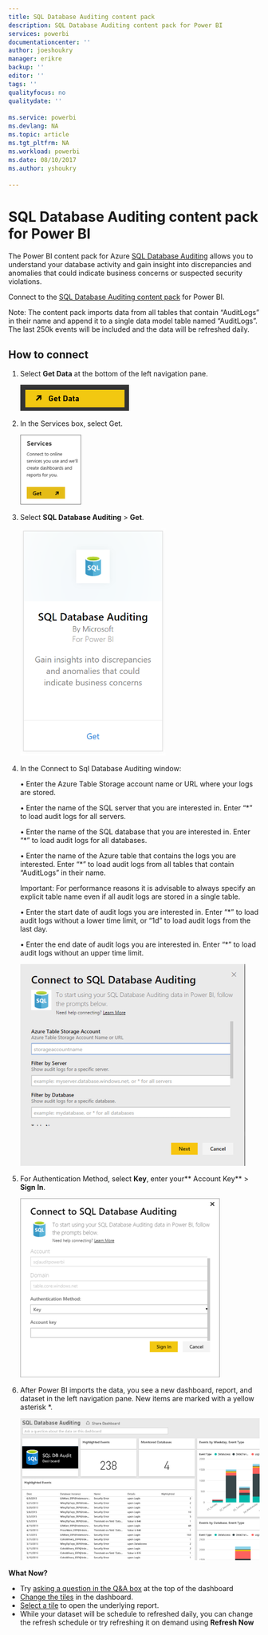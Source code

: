 ```yaml
---
title: SQL Database Auditing content pack
description: SQL Database Auditing content pack for Power BI
services: powerbi
documentationcenter: ''
author: joeshoukry
manager: erikre
backup: ''
editor: ''
tags: ''
qualityfocus: no
qualitydate: ''

ms.service: powerbi
ms.devlang: NA
ms.topic: article
ms.tgt_pltfrm: NA
ms.workload: powerbi
ms.date: 08/10/2017
ms.author: yshoukry

---
```

# SQL Database Auditing content pack for Power BI
The Power BI content pack for Azure [SQL Database Auditing](http://azure.microsoft.com/documentation/articles/sql-database-auditing-get-started/) allows you to understand your database activity and gain insight into discrepancies and anomalies that could indicate business concerns or suspected security violations. 

Connect to the [SQL Database Auditing content pack](https://app.powerbi.com/getdata/services/sql-db-auditing) for Power BI.

Note: The content pack imports data from all tables that contain “AuditLogs” in their name and append it to a single data model table named “AuditLogs”. The last 250k events will be included and the data will be refreshed daily.

## How to connect
1. Select **Get Data** at the bottom of the left navigation pane.
   
   ![](media/powerbi-azure-sql-database-auditing-connector/PBI_GetData.png) 
2. In the Services box, select Get.
   
   ![](media/powerbi-azure-sql-database-auditing-connector/PBI_GetServices.png) 
3. Select **SQL Database Auditing** \> **Get**.
   
   ![](media/powerbi-azure-sql-database-auditing-connector/sqldbaudit.png)
4. In the Connect to Sql Database Auditing window:
   
   • Enter the Azure Table Storage account name or URL where your logs are stored.
   
   • Enter the name of the SQL server that you are interested in. Enter “\*” to load audit logs for all servers.
   
   • Enter the name of the SQL database that you are interested in. Enter “\*” to load audit logs for all databases.
   
   • Enter the name of the Azure table that contains the logs you are interested. Enter “\*” to load audit logs from all tables that contain “AuditLogs” in their name.
   
   Important: For performance reasons it is advisable to always specify an explicit table name even if all audit logs are stored in a single table.
   
   • Enter the start date of audit logs you are interested in. Enter “\*” to load audit logs without a lower time limit, or “1d” to load audit logs from the last day.
   
   • Enter the end date of audit logs you are interested in. Enter “\*” to load audit logs without an upper time limit.
   
   ![](media/powerbi-azure-sql-database-auditing-connector/dbauditing_param.png)
5. For Authentication Method, select **Key**, enter your** Account Key** \> **Sign In**.
   
   ![](media/powerbi-azure-sql-database-auditing-connector/PBI_SQLAuditing3.png)
6. After Power BI imports the data, you see a new dashboard, report, and dataset in the left navigation pane. New items are marked with a yellow asterisk \*.
   
   ![](media/powerbi-azure-sql-database-auditing-connector/PBI_SQLdbAuditingNewDash.png)

 **What Now?**

* Try [asking a question in the Q&A box](powerbi-service-q-and-a.md) at the top of the dashboard
* [Change the tiles](service-dashboard-edit-tile.md) in the dashboard.
* [Select a tile](powerbi-service-dashboard-tiles.md) to open the underlying report.
* While your dataset will be schedule to refreshed daily, you can change the refresh schedule or try refreshing it on demand using **Refresh Now**

